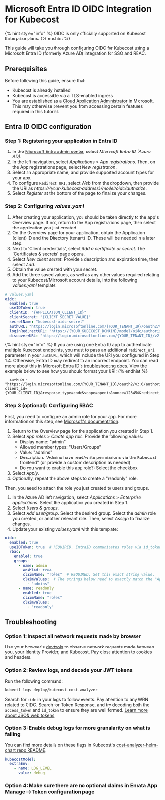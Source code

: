 # Microsoft Entra ID OIDC Integration for Kubecost

{% hint style="info" %}
OIDC is only officially supported on Kubecost Enterprise plans.
{% endhint %}

This guide will take you through configuring OIDC for Kubecost using a Microsoft Entra ID (formerly Azure AD) integration for SSO and RBAC.

## Prerequisites

Before following this guide, ensure that:

* Kubecost is already installed
* Kubecost is accessible via a TLS-enabled ingress
* You are established as a [Cloud Application Administrator](https://learn.microsoft.com/en-us/entra/identity/role-based-access-control/permissions-reference#cloud-application-administrator) in Microsoft. This may otherwise prevent you from accessing certain features required in this tutorial.

## Entra ID OIDC configuration

### Step 1: Registering your application in Entra ID

1. In the [Microsoft Entra admin center](https://entra.microsoft.com/#home), select _Microsoft Entra ID (Azure AD)_.
2. In the left navigation, select _Applications_ > _App registrations_. Then, on the App registrations page, select _New registration_.
3. Select an appropriate name, and provide supported account types for your app.
4. To configure `Redirect URI`, select _Web_ from the dropdown, then provide the URI as _https://{your-kubecost-address}/model/oidc/authorize_.
5. Select _Register_ at the bottom of the page to finalize your changes.

### Step 2: Configuring _values.yaml_

1. After creating your application, you should be taken directly to the app's Overview page. If not, return to the App registrations page, then select the application you just created.
2. On the Overview page for your application, obtain the Application (client) ID and the Directory (tenant) ID. These will be needed in a later step.
3. Next to 'Client credentials', select _Add a certificate or secret_. The 'Certificates & secrets' page opens.
4. Select _New client secret_. Provide a description and expiration time, then select _Add_.
5. Obtain the value created with your secret.
6. Add the three saved values, as well as any other values required relating to your Kubecost/Microsoft account details, into the following _values.yaml_ template:

```yaml
# values.yaml
oidc:
  enabled: true
  useIDToken: true
  clientID: "{APPLICATION_CLIENT_ID}"
  clientSecret: "{CLIENT_SECRET_VALUE}"
  secretName: "kubecost-oidc-secret"
  authURL: "https://login.microsoftonline.com/{YOUR_TENANT_ID}/oauth2/v2.0/authorize?client_id={YOUR_CLIENT_ID}&response_type=code&scope=openid&nonce=123456"
  loginRedirectURL: "https://{YOUR_KUBECOST_DOMAIN}/model/oidc/authorize"
  discoveryURL: "https://login.microsoftonline.com/{YOUR_TENANT_ID}/v2.0/.well-known/openid-configuration"
```

{% hint style="info" %}
If you are using one Entra ID app to authenticate multiple Kubecost endpoints, you must to pass an additional `redirect_uri` parameter in your `authURL`, which will include the URI you configured in Step 1.4. Otherwise, Entra ID may redirect to an incorrect endpoint. You can read more about this in Microsoft Entra ID's [troubleshooting docs](https://learn.microsoft.com/en-us/troubleshoot/azure/active-directory/reply-url-redirected-to-localhost). View the example below to see how you should format your URI:
{% endhint %}

```
  authURL: "https://login.microsoftonline.com/{YOUR_TENANT_ID}/oauth2/v2.0/authorize?client_id={YOUR_CLIENT_ID}&response_type=code&scope=openid&nonce=123456&redirect_uri=https%3A%2F%2F{YOUR_KUBECOST_DOMAIN}/model/oidc/authorize"
```

### Step 3 (optional): Configuring RBAC

First, you need to configure an admin role for your app. For more information on this step, see [Microsoft's documentation](https://learn.microsoft.com/en-us/entra/identity-platform/howto-add-app-roles-in-apps).

1. Return to the Overview page for the application you created in Step 1.
2. Select _App roles_ > _Create app role_. Provide the following values:
    * Display name: "admin"
    * Allowed member types: "Users/Groups"
    * Value: "admins"
    * Description: "Admins have read/write permissions via the Kubecost frontend" (or provide a custom description as needed)
    * Do you want to enable this app role?: Select the checkbox
3. Select _Apply_.
4. Optionally, repeat the above steps to create a "readonly" role.

Then, you need to attach the role you just created to users and groups.

1. In the Azure AD left navigation, select _Applications_ > _Enterprise applications_. Select the application you created in Step 1.
2. Select _Users & groups_.
3. Select _Add user/group_. Select the desired group. Select the _admin_ role you created, or another relevant role. Then, select _Assign_ to finalize changes.
4. Update your existing _values.yaml_ with this template:

```yaml
oidc:
  enabled: true
  useIDToken: true  # REQUIRED. EntraID communicates roles via id_token.
  rbac:
    enabled: true
    groups:
      - name: admin
        enabled: true
        claimName: "roles"  # REQUIRED. Set this exact string value.
        claimValues:  # The strings below need to exactly match the "App roles" in Entra ID.
          - "admins"
      - name: readonly
        enabled: true
        claimName: "roles"
        claimValues:
          - "readonly"
```

## Troubleshooting

### Option 1: Inspect all network requests made by browser

Use your browser's [devtools](https://developer.chrome.com/docs/devtools/network/) to observe network requests made between you, your Identity Provider, and  Kubecost. Pay close attention to cookies and headers.

### Option 2: Review logs, and decode your JWT tokens

Run the following command:

```sh
kubectl logs deploy/kubecost-cost-analyzer
```

Search for `oidc` in your logs to follow events. Pay attention to any WRN related to OIDC. Search for Token Response, and try decoding both the `access_token` and `id_token` to ensure they are well formed. [Learn more about JSON web tokens](https://jwt.io/).

### Option 3: Enable debug logs for more granularity on what is failing

You can find more details on these flags in Kubecost's [cost-analyzer-helm-chart repo README](https://github.com/kubecost/cost-analyzer-helm-chart/blob/v1.103/README.md?plain=1#L63-L75).

```yaml
kubecostModel:
  extraEnv:
    - name: LOG_LEVEL
      value: debug
```

### Option 4: Make sure there are no optional claims in Enrata App Manage-->Token configuration page
